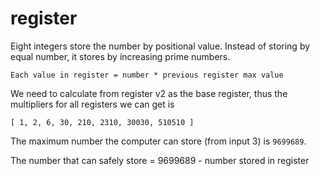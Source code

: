 # register

Eight integers store the number by positional value. Instead of storing by equal number, it stores by increasing prime numbers. 

```
Each value in register = number * previous register max value
```

We need to calculate from register v2 as the base register, thus the multipliers for all registers we can get is 

```
[ 1, 2, 6, 30, 210, 2310, 30030, 510510 ]
```

The maximum number the computer can store (from input 3) is `9699689`.

The number that can safely store = 9699689 - number stored in register
